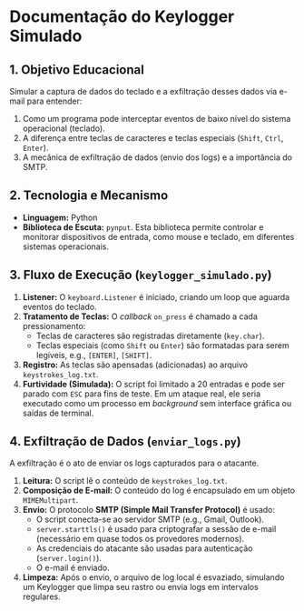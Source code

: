 # Documentação do Keylogger Simulado

## 1. Objetivo Educacional
Simular a captura de dados do teclado e a exfiltração desses dados via e-mail para entender:
1.  Como um programa pode interceptar eventos de baixo nível do sistema operacional (teclado).
2.  A diferença entre teclas de caracteres e teclas especiais (`Shift`, `Ctrl`, `Enter`).
3.  A mecânica de exfiltração de dados (envio dos logs) e a importância do SMTP.

## 2. Tecnologia e Mecanismo
- **Linguagem:** Python
- **Biblioteca de Escuta:** `pynput`. Esta biblioteca permite controlar e monitorar dispositivos de entrada, como mouse e teclado, em diferentes sistemas operacionais.

## 3. Fluxo de Execução (`keylogger_simulado.py`)
1.  **Listener:** O `keyboard.Listener` é iniciado, criando um loop que aguarda eventos do teclado.
2.  **Tratamento de Teclas:** O *callback* `on_press` é chamado a cada pressionamento:
    - Teclas de caracteres são registradas diretamente (`key.char`).
    - Teclas especiais (como `Shift` ou `Enter`) são formatadas para serem legíveis, e.g., `[ENTER]`, `[SHIFT]`.
3.  **Registro:** As teclas são apensadas (adicionadas) ao arquivo `keystrokes_log.txt`.
4.  **Furtividade (Simulada):** O script foi limitado a 20 entradas e pode ser parado com `ESC` para fins de teste. Em um ataque real, ele seria executado como um processo em *background* sem interface gráfica ou saídas de terminal.

## 4. Exfiltração de Dados (`enviar_logs.py`)
A exfiltração é o ato de enviar os logs capturados para o atacante.
1.  **Leitura:** O script lê o conteúdo de `keystrokes_log.txt`.
2.  **Composição de E-mail:** O conteúdo do log é encapsulado em um objeto `MIMEMultipart`.
3.  **Envio:** O protocolo **SMTP (Simple Mail Transfer Protocol)** é usado:
    - O script conecta-se ao servidor SMTP (e.g., Gmail, Outlook).
    - `server.starttls()` é usado para criptografar a sessão de e-mail (necessário em quase todos os provedores modernos).
    - As credenciais do atacante são usadas para autenticação (`server.login()`).
    - O e-mail é enviado.
4.  **Limpeza:** Após o envio, o arquivo de log local é esvaziado, simulando um Keylogger que limpa seu rastro ou envia logs em intervalos regulares.
